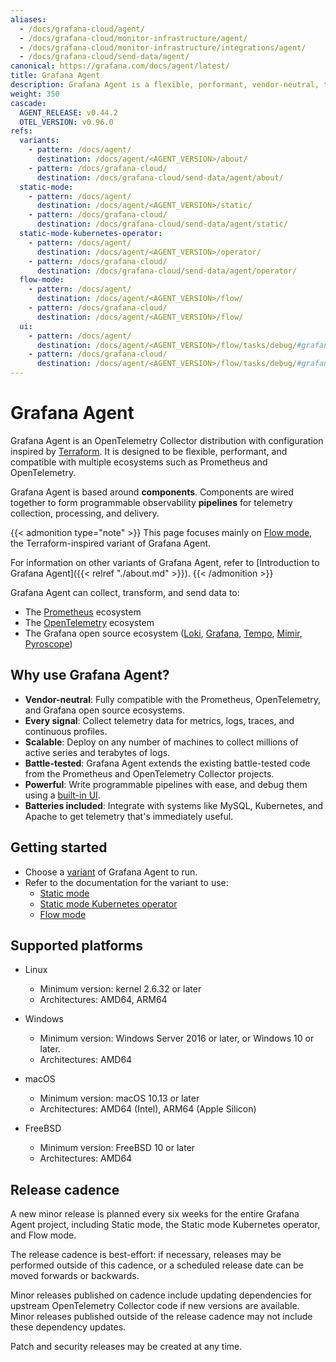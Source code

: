 ```yaml
---
aliases:
  - /docs/grafana-cloud/agent/
  - /docs/grafana-cloud/monitor-infrastructure/agent/
  - /docs/grafana-cloud/monitor-infrastructure/integrations/agent/
  - /docs/grafana-cloud/send-data/agent/
canonical: https://grafana.com/docs/agent/latest/
title: Grafana Agent
description: Grafana Agent is a flexible, performant, vendor-neutral, telemetry collector
weight: 350
cascade:
  AGENT_RELEASE: v0.44.2
  OTEL_VERSION: v0.96.0
refs:
  variants:
    - pattern: /docs/agent/
      destination: /docs/agent/<AGENT_VERSION>/about/
    - pattern: /docs/grafana-cloud/
      destination: /docs/grafana-cloud/send-data/agent/about/
  static-mode:
    - pattern: /docs/agent/
      destination: /docs/agent/<AGENT_VERSION>/static/
    - pattern: /docs/grafana-cloud/
      destination: /docs/grafana-cloud/send-data/agent/static/
  static-mode-kubernetes-operator:
    - pattern: /docs/agent/
      destination: /docs/agent/<AGENT_VERSION>/operator/
    - pattern: /docs/grafana-cloud/
      destination: /docs/grafana-cloud/send-data/agent/operator/
  flow-mode:
    - pattern: /docs/agent/
      destination: /docs/agent/<AGENT_VERSION>/flow/
    - pattern: /docs/grafana-cloud/
      destination: /docs/agent/<AGENT_VERSION>/flow/
  ui:
    - pattern: /docs/agent/
      destination: /docs/agent/<AGENT_VERSION>/flow/tasks/debug/#grafana-agent-flow-ui
    - pattern: /docs/grafana-cloud/
      destination: /docs/agent/<AGENT_VERSION>/flow/tasks/debug/#grafana-agent-flow-ui
---
```


# Grafana Agent

Grafana Agent is an OpenTelemetry Collector distribution with configuration
inspired by [Terraform][]. It is designed to be flexible, performant, and
compatible with multiple ecosystems such as Prometheus and OpenTelemetry.

Grafana Agent is based around **components**. Components are wired together to
form programmable observability **pipelines** for telemetry collection,
processing, and delivery.

{{< admonition type="note" >}}
This page focuses mainly on [Flow mode](https://grafana.com/docs/agent/<AGENT_VERSION>/flow/), the Terraform-inspired variant of Grafana Agent.

For information on other variants of Grafana Agent, refer to [Introduction to Grafana Agent]({{< relref "./about.md" >}}).
{{< /admonition >}}

Grafana Agent can collect, transform, and send data to:

- The [Prometheus][] ecosystem
- The [OpenTelemetry][] ecosystem
- The Grafana open source ecosystem ([Loki][], [Grafana][], [Tempo][], [Mimir][], [Pyroscope][])

[Terraform]: https://terraform.io
[Prometheus]: https://prometheus.io
[OpenTelemetry]: https://opentelemetry.io
[Loki]: https://github.com/grafana/loki
[Grafana]: https://github.com/grafana/grafana
[Tempo]: https://github.com/grafana/tempo
[Mimir]: https://github.com/grafana/mimir
[Pyroscope]: https://github.com/grafana/pyroscope

## Why use Grafana Agent?

- **Vendor-neutral**: Fully compatible with the Prometheus, OpenTelemetry, and
  Grafana open source ecosystems.
- **Every signal**: Collect telemetry data for metrics, logs, traces, and
  continuous profiles.
- **Scalable**: Deploy on any number of machines to collect millions of active
  series and terabytes of logs.
- **Battle-tested**: Grafana Agent extends the existing battle-tested code from
  the Prometheus and OpenTelemetry Collector projects.
- **Powerful**: Write programmable pipelines with ease, and debug them using a
  [built-in UI](ref:ui).
- **Batteries included**: Integrate with systems like MySQL, Kubernetes, and
  Apache to get telemetry that's immediately useful.

## Getting started

- Choose a [variant](ref:variants) of Grafana Agent to run.
- Refer to the documentation for the variant to use:
  - [Static mode](ref:static-mode)
  - [Static mode Kubernetes operator](ref:static-mode-kubernetes-operator)
  - [Flow mode](ref:flow-mode)

## Supported platforms

- Linux

  - Minimum version: kernel 2.6.32 or later
  - Architectures: AMD64, ARM64

- Windows

  - Minimum version: Windows Server 2016 or later, or Windows 10 or later.
  - Architectures: AMD64

- macOS

  - Minimum version: macOS 10.13 or later
  - Architectures: AMD64 (Intel), ARM64 (Apple Silicon)

- FreeBSD

  - Minimum version: FreeBSD 10 or later
  - Architectures: AMD64

## Release cadence

A new minor release is planned every six weeks for the entire Grafana Agent
project, including Static mode, the Static mode Kubernetes operator, and Flow
mode.

The release cadence is best-effort: if necessary, releases may be performed
outside of this cadence, or a scheduled release date can be moved forwards or
backwards.

Minor releases published on cadence include updating dependencies for upstream
OpenTelemetry Collector code if new versions are available. Minor releases
published outside of the release cadence may not include these dependency
updates.

Patch and security releases may be created at any time.
